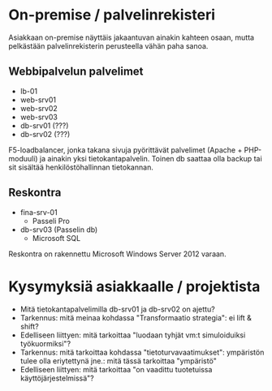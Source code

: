 # On-premise / palvelinrekisteri
Asiakkaan on-premise näyttäis jakaantuvan ainakin kahteen osaan, mutta pelkästään
palvelinrekisterin perusteella vähän paha sanoa.

## Webbipalvelun palvelimet
- lb-01
- web-srv01
- web-srv02
- web-srv03
- db-srv01 (???)
- db-srv02 (???)

F5-loadbalancer, jonka takana sivuja pyörittävät palvelimet (Apache + PHP-moduuli) ja ainakin yksi tietokantapalvelin.
Toinen db saattaa olla backup tai sit sisältää henkilöstöhallinnan tietokannan.

## Reskontra
- fina-srv-01
    - Passeli Pro
- db-srv03 (Passelin db)
    - Microsoft SQL

Reskontra on rakennettu Microsoft Windows Server 2012 varaan.

# Kysymyksiä asiakkaalle / projektista
- Mitä tietokantapalvelimilla db-srv01 ja db-srv02 on ajettu?
- Tarkennus: mitä meinaa kohdassa "Transformaatio strategia": ei lift & shift?
- Edelliseen liittyen: mitä tarkoittaa "luodaan tyhjät vm:t simuloiduiksi työkuormiksi"?
- Tarkennus: mitä tarkoittaa kohdassa "tietoturvavaatimukset": ympäristön tulee olla eriytettynä jne.: mitä tässä tarkoittaa "ympäristö"
- Edelliseen liittyen: mitä tarkoittaa "on vaadittu tuotetuissa käyttöjärjestelmissä"?

